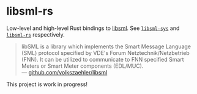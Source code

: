 # libsml-rs

Low-level and high-level Rust bindings to [libsml](https://github.com/volkszaehler/libsml). See [`libsml-sys`](./libsml-sys/) and [`libsml-rs`](./libsml/) respectively.

> libSML is a library which implements the Smart Message Language (SML) protocol specified by VDE's Forum Netztechnik/Netzbetrieb (FNN). It can be utilized to communicate to FNN specified Smart Meters or Smart Meter components (EDL/MUC).  
> — [github.com/volkszaehler/libsml](https://github.com/volkszaehler/libsml)

This project is work in progress!